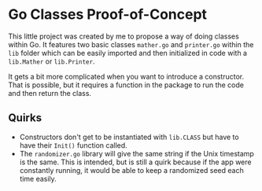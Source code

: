 # Go Classes Proof-of-Concept

This little project was created by me to propose a way of doing classes within Go. It features two basic classes `mather.go` and `printer.go` within the `lib` folder which can be easily imported and then initialized in code with a `lib.Mather` or `lib.Printer`.

It gets a bit more complicated when you want to introduce a constructor. That is possible, but it requires a function in the package to run the code and then return the class.

## Quirks

- Constructors don't get to be instantiated with `lib.CLASS` but have to have their `Init()` function called.
- The `randomizer.go` library will give the same string if the Unix timestamp is the same. This is intended, but is still a quirk because if the app were constantly running, it would be able to keep a randomized seed each time easily.
